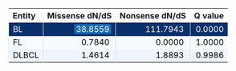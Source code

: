 <table class="table" style="margin-left: 0; margin-right: auto;">
 <thead>
  <tr>
   <th style="text-align:left;"> Entity </th>
   <th style="text-align:right;"> Missense dN/dS </th>
   <th style="text-align:right;"> Nonsense dN/dS </th>
   <th style="text-align:right;"> Q value </th>
  </tr>
 </thead>
<tbody>
  <tr>
   <td style="text-align:left;color: rgba(255, 255, 255, 255) !important;background-color: rgba(8, 48, 107, 255) !important;border-left:1px solid #DDDDDD;white-space: nowrap;"> BL </td>
   <td style="text-align:right;color: rgba(255, 255, 255, 255) !important;background-color: rgba(8, 48, 107, 255) !important;border-left:1px solid #DDDDDD;white-space: nowrap;"> <span style="     color: rgba(255, 255, 255, 255) !important;border-radius: 4px; padding-right: 4px; padding-left: 4px; background-color: rgba(27, 105, 174, 255) !important;">38.8559</span> </td>
   <td style="text-align:right;color: rgba(255, 255, 255, 255) !important;background-color: rgba(8, 48, 107, 255) !important;border-left:1px solid #DDDDDD;white-space: nowrap;"> <span style="     color: rgba(255, 255, 255, 255) !important;border-radius: 4px; padding-right: 4px; padding-left: 4px; background-color: rgba(8, 48, 107, 255) !important;">111.7943</span> </td>
   <td style="text-align:right;color: rgba(255, 255, 255, 255) !important;background-color: rgba(8, 48, 107, 255) !important;border-left:1px solid #DDDDDD;white-space: nowrap;"> 0.0000 </td>
  </tr>
  <tr>
   <td style="text-align:left;color: rgba(0, 0, 0, 255) !important;background-color: rgba(247, 251, 255, 255) !important;border-left:1px solid #DDDDDD;white-space: nowrap;"> FL </td>
   <td style="text-align:right;color: rgba(0, 0, 0, 255) !important;background-color: rgba(247, 251, 255, 255) !important;border-left:1px solid #DDDDDD;white-space: nowrap;"> <span style="     color: rgba(0, 0, 0, 255) !important;border-radius: 4px; padding-right: 4px; padding-left: 4px; background-color: rgba(243, 249, 253, 255) !important;">0.7840</span> </td>
   <td style="text-align:right;color: rgba(0, 0, 0, 255) !important;background-color: rgba(247, 251, 255, 255) !important;border-left:1px solid #DDDDDD;white-space: nowrap;"> <span style="     color: rgba(0, 0, 0, 255) !important;border-radius: 4px; padding-right: 4px; padding-left: 4px; background-color: rgba(247, 251, 255, 255) !important;">0.0000</span> </td>
   <td style="text-align:right;color: rgba(0, 0, 0, 255) !important;background-color: rgba(247, 251, 255, 255) !important;border-left:1px solid #DDDDDD;white-space: nowrap;"> 1.0000 </td>
  </tr>
  <tr>
   <td style="text-align:left;color: rgba(0, 0, 0, 255) !important;background-color: rgba(238, 245, 252, 255) !important;border-left:1px solid #DDDDDD;white-space: nowrap;"> DLBCL </td>
   <td style="text-align:right;color: rgba(0, 0, 0, 255) !important;background-color: rgba(238, 245, 252, 255) !important;border-left:1px solid #DDDDDD;white-space: nowrap;"> <span style="     color: rgba(0, 0, 0, 255) !important;border-radius: 4px; padding-right: 4px; padding-left: 4px; background-color: rgba(240, 247, 253, 255) !important;">1.4614</span> </td>
   <td style="text-align:right;color: rgba(0, 0, 0, 255) !important;background-color: rgba(238, 245, 252, 255) !important;border-left:1px solid #DDDDDD;white-space: nowrap;"> <span style="     color: rgba(0, 0, 0, 255) !important;border-radius: 4px; padding-right: 4px; padding-left: 4px; background-color: rgba(238, 245, 252, 255) !important;">1.8893</span> </td>
   <td style="text-align:right;color: rgba(0, 0, 0, 255) !important;background-color: rgba(238, 245, 252, 255) !important;border-left:1px solid #DDDDDD;white-space: nowrap;"> 0.9986 </td>
  </tr>
</tbody>
</table>